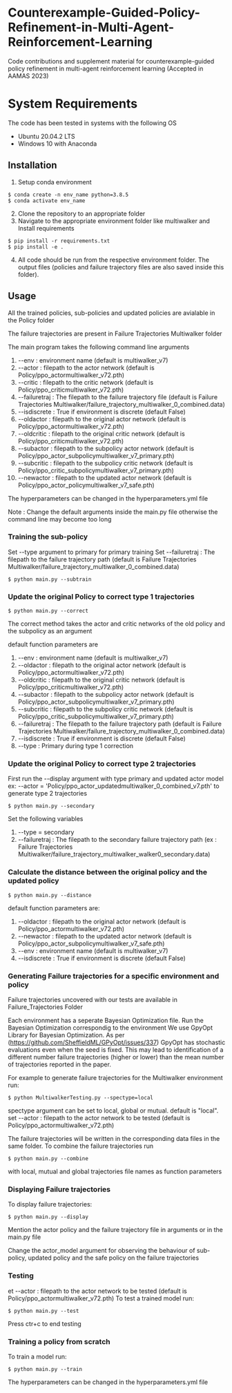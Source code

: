 # Counterexample-Guided-Policy-Refinement-in-Multi-Agent-Reinforcement-Learning
Code contributions and supplement material for counterexample-guided policy refinement in multi-agent reinforcement learning (Accepted in AAMAS 2023)

# System Requirements

The code has been tested in systems with the following OS

- Ubuntu 20.04.2 LTS
- Windows 10 with Anaconda

## Installation

1. Setup conda environment

```
$ conda create -n env_name python=3.8.5
$ conda activate env_name
```
2. Clone the repository to an appropriate folder
3. Navigate to the appropriate environment folder like multiwalker and Install requirements

```
$ pip install -r requirements.txt
$ pip install -e .
```

4. All code should be run from the respective environment folder. The output files (policies and failure trajectory files are also saved inside this folder).

## Usage

All the trained policies, sub-policies and updated policies are avialable in the Policy folder

The failure trajectories are present in Failure Trajectories Multiwalker folder

The main program takes the following command line arguments

1) --env : environment name (default is multiwalker_v7)
2) --actor : filepath to the actor network (default is Policy/ppo_actormultiwalker_v72.pth)
3) --critic : filepath to the critic network (default is Policy/ppo_criticmultiwalker_v72.pth)
4) --failuretraj : The filepath to the failure trajectory file (default is Failure Trajectories Multiwalker/failure_trajectory_multiwalker_0_combined.data)
5) --isdiscrete : True if environment is discrete (default False)
6) --oldactor : filepath to the original actor network (default is Policy/ppo_actormultiwalker_v72.pth)
7) --oldcritic : filepath to the original critic network (default is Policy/ppo_criticmultiwalker_v72.pth)
8) --subactor : filepath to the subpolicy actor network (default is Policy/ppo_actor_subpolicymultiwalker_v7_primary.pth)
9) --subcritic : filepath to the subpolicy critic network (default is Policy/ppo_critic_subpolicymultiwalker_v7_primary.pth)
10) --newactor : filepath to the updated actor network (default is Policy/ppo_actor_policymultiwalker_v7_safe.pth)

The hyperparameters can be changed in the hyperparameters.yml file


Note : Change the default arguments inside the main.py file otherwise the command line may become too long



### Training the sub-policy

Set --type argument to primary for primary training
Set --failuretraj : The filepath to the failure trajectory path (default is Failure Trajectories Multiwalker/failure_trajectory_multiwalker_0_combined.data)

```
$ python main.py --subtrain
```



### Update the original Policy to correct type 1 trajectories

```
$ python main.py --correct
```
The correct method takes the actor and critic networks of the old policy and the subpolicy as an argument

default function parameters are 
1) --env : environment name (default is multiwalker_v7)
2) --oldactor : filepath to the original actor network (default is Policy/ppo_actormultiwalker_v72.pth)
3) --oldcritic : filepath to the original critic network (default is Policy/ppo_criticmultiwalker_v72.pth)
4) --subactor : filepath to the subpolicy actor network (default is Policy/ppo_actor_subpolicymultiwalker_v7_primary.pth)
5) --subcritic : filepath to the subpolicy critic network (default is Policy/ppo_critic_subpolicymultiwalker_v7_primary.pth)
6) --failuretraj : The filepath to the failure trajectory path (default is Failure Trajectories Multiwalker/failure_trajectory_multiwalker_0_combined.data)
7) --isdiscrete : True if environment is discrete (default False)
8) --type : Primary during type 1 correction

### Update the original Policy to correct type 2 trajectories

First run the --display argument with type primary and updated actor model ex: --actor = 'Policy/ppo_actor_updatedmultiwalker_0_combined_v7.pth' to generate type 2 trajectories

```
$ python main.py --secondary
```

Set the following variables 

1) --type = secondary
2) --failuretraj : The filepath to the secondary failure trajectory path (ex : Failure Trajectories Multiwalker/failure_trajectory_multiwalker_walker0_secondary.data)

### Calculate the distance between the original policy and the updated policy

```
$ python main.py --distance
```
default function parameters are:
1) --oldactor : filepath to the original actor network (default is Policy/ppo_actormultiwalker_v72.pth)
2) --newactor : filepath to the updated actor network (default is Policy/ppo_actor_subpolicymultiwalker_v7_safe.pth)
3) --env : environment name (default is multiwalker_v7)
4) --isdiscrete : True if environment is discrete (default False)

### Generating Failure trajectories for a specific environment and policy

Failure trajectories uncovered with our tests are available in Failure_Trajectories Folder

Each environment has a seperate Bayesian Optimization file. Run the Bayesian Optimization correspondig to the environment
We use GpyOpt Library for Bayesian Optimization. As per (https://github.com/SheffieldML/GPyOpt/issues/337) GpyOpt has stochastic evaluations even when the seed is fixed.
This may lead to identification of a different number failure trajectories (higher or lower) than the mean number of trajectories reported in the paper.

For example to generate failure trajectories for the Multiwalker environment run:

```
$ python MultiwalkerTesting.py --spectype=local
```

spectype argument can be set to local, global or mutual. default is "local".
set --actor : filepath to the actor network to be tested (default is Policy/ppo_actormultiwalker_v72.pth)

The failure trajectories will be written in the corresponding data files in the same folder. 
To combine the failure trajectories run 

```
$ python main.py --combine
```
 
with local, mutual and global trajectories file names as function parameters

### Displaying Failure trajectories

To display failure trajectories:

```
$ python main.py --display
```
Mention the actor policy and the failure trajectory file in arguments or in the main.py file

Change the actor_model argument for observing the behaviour of sub-policy, updated policy and the safe policy on the failure trajectories

### Testing

et --actor : filepath to the actor network to be tested (default is Policy/ppo_actormultiwalker_v72.pth)
To test a trained model run:

```
$ python main.py --test
```

Press ctr+c to end testing



### Training a policy from scratch

To train a model run:

```
$ python main.py --train
```
The hyperparameters can be changed in the hyperparameters.yml file
